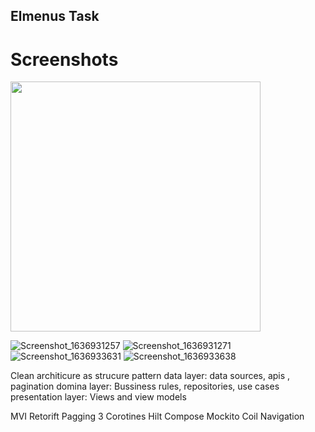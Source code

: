## Elmenus Task 

# Screenshots 

<img src="https://user-images.githubusercontent.com/74387512/141703780-243c45a4-6c7c-40d7-8a52-813d52aec4e7.png" width="400">


![Screenshot_1636931257](https://user-images.githubusercontent.com/74387512/141703767-f7f3c63d-d024-4fa5-9223-73eed82710d5.png)
![Screenshot_1636931271](https://user-images.githubusercontent.com/74387512/141703770-c4a7bd9d-b99b-4f1a-9d99-c5b199a26101.png)
![Screenshot_1636933631](https://user-images.githubusercontent.com/74387512/141703772-7fbeea6d-89f8-4948-a6d7-8dfe275ee1b1.png)
![Screenshot_1636933638](https://user-images.githubusercontent.com/74387512/141703777-282c391c-85e3-416e-b85d-3b9b7e5d6556.png)



Clean architicure as strucure pattern 
data layer: data sources, apis , pagination 
domina layer: Bussiness rules, repositories, use cases
presentation layer: Views and view models 

MVI
Retorift 
Pagging 3 
Corotines 
Hilt 
Compose 
Mockito 
Coil 
Navigation 

 

 

